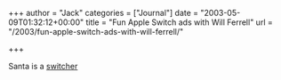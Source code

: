 +++
author = "Jack"
categories = ["Journal"]
date = "2003-05-09T01:32:12+00:00"
title = "Fun Apple Switch ads with Will Ferrell"
url = "/2003/fun-apple-switch-ads-with-will-ferrell/"

+++

Santa is a [switcher][1]

 [1]: http://www.apple.com/switch/ads/will/
